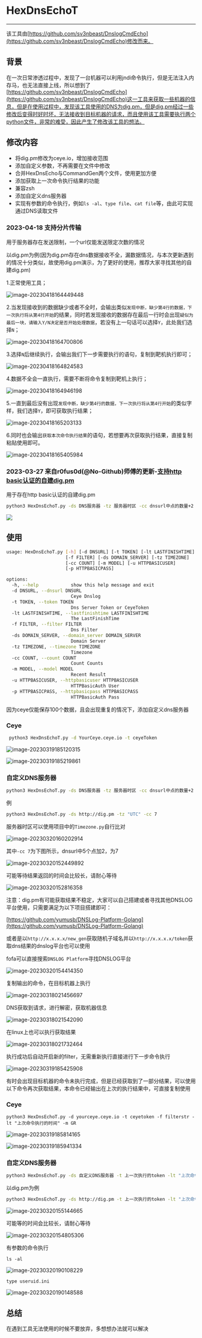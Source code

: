 # HexDnsEchoT

---

该工具由[https://github.com/sv3nbeast/DnslogCmdEcho](https://github.com/sv3nbeast/DnslogCmdEcho)修改而来。

## 背景

在一次日常渗透过程中，发现了一台机器可以利用jndi命令执行，但是无法注入内存马，也无法直接上线，所以想到了[https://github.com/sv3nbeast/DnslogCmdEcho](https://github.com/sv3nbeast/DnslogCmdEcho)这一工具来获取一些机器的信息，但是在使用过程中，发现该工具使用的DNS为dig.pm，但是dig.pm经过一些修改后变得时好时坏，无法接收到目标机器的请求，而且使用该工具需要执行两个python文件，非常的难受，因此产生了修改该工具的想法。

## 修改内容

* 将dig.pm修改为ceye.io，增加接收范围
* 添加自定义参数，不再需要在文件中修改
* 合并HexDnsEcho与CommandGen两个文件，使用更加方便
* 添加获取上一次命令执行结果的功能
* 兼容zsh
* 添加自定义dns服务器
* 实现有参数的命令执行，例如`ls -al`、`type file`、`cat file`等，由此可实现通过DNS读取文件

### 2023-04-18 支持分片传输

用于服务器存在发送限制，一个url仅能发送限定次数的情况

以dig.pm为例(因为dig.pm存在dns数据接收不全，漏数据情况，与本次更新遇到的情况十分类似，故使用dig.pm演示，为了更好的使用，推荐大家寻找其他的自建dig.pm)

1.正常使用工具；

![image-20230418164449448](https://github.com/A0WaQ4/HexDnsEchoT/blob/main/img/image-20230418164449448.png)

2.当发现接收到的数据缺少或者不全时，会输出类似`发现中断，缺少第4行的数据，下一次执行将从第4行开始`的结果，同时若发现接收的数据存在最后一行时会出现`疑似为最后一块，请输入Y/N决定是否开始处理数据`，若没有上一句话可以选择`Y`，此处我们选择`N`；

![image-20230418164700806](https://github.com/A0WaQ4/HexDnsEchoT/blob/main/img/image-20230418164700806.png)

3.选择`N`后继续执行，会输出我们下一步需要执行的语句，复制到靶机执行即可；

![image-20230418164824583](https://github.com/A0WaQ4/HexDnsEchoT/blob/main/img/image-20230418164824583.png)

4.数据不全会一直执行，需要不断将命令复制到靶机上执行；

![image-20230418164946198](https://github.com/A0WaQ4/HexDnsEchoT/blob/main/img/image-20230418164946198.png)

5.一直到最后没有出现`发现中断，缺少第4行的数据，下一次执行将从第4行开始`的类似字样，我们选择`Y`，即可获取执行结果；

![image-20230418165203133](https://github.com/A0WaQ4/HexDnsEchoT/blob/main/img/image-20230418165203133.png)

6.同时也会输出`获取本次命令执行结果`的语句，若想要再次获取执行结果，直接复制粘贴使用即可。

![image-20230418165405984](https://github.com/A0WaQ4/HexDnsEchoT/blob/main/img/image-20230418165405984.png)

### 2023-03-27 来自r0fus0d(@No-Github)师傅的更新-[支持http basic认证的自建dig.pm](https://github.com/A0WaQ4/HexDnsEchoT/pull/4)

用于存在http basic认证的自建dig.pm

```bash
python3 HexDnsEchoT.py -ds DNS服务器 -tz 服务器时区 -cc dnsurl中点的数量+2 -u http_basic认证用户 -p http_basic认证密码
```

![](https://user-images.githubusercontent.com/18167071/227868628-58e221da-3620-431b-9552-49628c699fbd.png)

## 使用

```bash
usage: HexDnsEchoT.py [-h] [-d DNSURL] [-t TOKEN] [-lt LASTFINISHTIME]
                      [-f FILTER] [-ds DOMAIN_SERVER] [-tz TIMEZONE]
                      [-cc COUNT] [-m MODEL] [-u HTTPBASICUSER]
                      [-p HTTPBASICPASS]

options:
  -h, --help            show this help message and exit
  -d DNSURL, --dnsurl DNSURL
                        Ceye Dnslog
  -t TOKEN, --token TOKEN
                        Dns Server Token or CeyeToken
  -lt LASTFINISHTIME, --lastfinishtime LASTFINISHTIME
                        The LastFinishTime
  -f FILTER, --filter FILTER
                        Dns Filter
  -ds DOMAIN_SERVER, --domain_server DOMAIN_SERVER
                        Domain Server
  -tz TIMEZONE, --timezone TIMEZONE
                        Timezone
  -cc COUNT, --count COUNT
                        Count Counts
  -m MODEL, --model MODEL
                        Recent Result
  -u HTTPBASICUSER, --httpbasicuser HTTPBASICUSER
                        HTTPBasicAuth User
  -p HTTPBASICPASS, --httpbasicpass HTTPBASICPASS
                        HTTPBasicAuth Pass
```

因为ceye仅能保存100个数据，且会出现重复的情况下，添加自定义dns服务器

### Ceye

```bash
 python3 HexDnsEchoT.py -d YourCeye.ceye.io -t ceyeToken
```

![image-20230319185120315](https://github.com/A0WaQ4/HexDnsEchoT/blob/main/img/image-20230319185120315.png)

![image-20230319185219861](https://github.com/A0WaQ4/HexDnsEchoT/blob/main/img/image-20230319185219861.png)

### 自定义DNS服务器

```bash
python3 HexDnsEchoT.py -ds DNS服务器 -tz 服务器时区 -cc dnsurl中点的数量+2
```

例

```bash
python3 HexDnsEchoT.py -ds http://dig.pm -tz "UTC" -cc 7
```

服务器时区可以使用项目中的`Timezone.py`自行比对

![image-20230320160202914](https://github.com/A0WaQ4/HexDnsEchoT/blob/main/img/image-20230320160202914.png)

其中`-cc 7`为下图所示，dnsurl中5个点加2，为7

![image-20230320152449892](https://github.com/A0WaQ4/HexDnsEchoT/blob/main/img/image-20230320152449892.png)

可能等待结果返回的时间会比较长，请耐心等待

![image-20230320152816358](https://github.com/A0WaQ4/HexDnsEchoT/blob/main/img/image-20230320152816358.png)

注意：dig.pm有可能获取结果不稳定，大家可以自己搭建或者寻找其他DNSLOG平台使用，只需要满足为以下项目搭建即可：

[https://github.com/yumusb/DNSLog-Platform-Golang](https://github.com/yumusb/DNSLog-Platform-Golang)

或者是以`http://x.x.x.x/new_gen`获取随机子域名并以`http://x.x.x.x/token`获取dns结果的dnslog平台也可以使用

fofa可以直接搜索`DNSLOG Platform`寻找DNSLOG平台

![image-20230320154414350](https://github.com/A0WaQ4/HexDnsEchoT/blob/main/img/image-20230320154414350.png)

复制输出的命令，在目标机器上执行

![image-20230318021456697](https://github.com/A0WaQ4/HexDnsEchoT/blob/main/img/image-20230318021456697.png)

DNS获取到请求，进行解密，获取机器信息

![image-20230318021542090](https://github.com/A0WaQ4/HexDnsEchoT/blob/main/img/image-20230318021542090.png)

在linux上也可以执行获取结果

![image-20230318021732464](https://github.com/A0WaQ4/HexDnsEchoT/blob/main/img/image-20230318021732464.png)

执行成功后自动开启新的filter，无需重新执行直接进行下一步命令执行

![image-20230319185425908](https://github.com/A0WaQ4/HexDnsEchoT/blob/main/img/image-20230319185425908.png)

有时会出现目标机器的命令未执行完成，但是已经获取到了一部分结果，可以使用以下命令再次获取结果，本命令已经输出在上次的执行结果中，可直接复制使用

### Ceye

```shell
python3 HexDnsEchoT.py -d yourceye.ceye.io -t ceyetoken -f filterstr -lt "上次命令执行的时间" -m GR
```

![image-20230319185814165](https://github.com/A0WaQ4/HexDnsEchoT/blob/main/img/image-20230319185814165.png)

![image-20230319185941334](https://github.com/A0WaQ4/HexDnsEchoT/blob/main/img/image-20230319185941334.png)

### 自定义DNS服务器

```bash
python3 HexDnsEchoT.py -ds 自定义DNS服务器 -t 上一次执行的token -lt "上次命令执行的时间" -m GR -cc dnsurl中点的数量
```

以dig.pm为例

```bash
python3 HexDnsEchoT.py -ds http://dig.pm -t 上一次执行的token -lt "上次命令执行的时间" -m GR -cc 7
```

![image-20230320155144665](https://github.com/A0WaQ4/HexDnsEchoT/blob/main/img/image-20230320155144665.png)

可能等的时间会比较长，请耐心等待

![image-20230320154805306](https://github.com/A0WaQ4/HexDnsEchoT/blob/main/img/image-20230320154805306.png)

有参数的命令执行

```
ls -al
```

![image-20230320190108229](https://github.com/A0WaQ4/HexDnsEchoT/blob/main/img/image-20230320190108229.png)

```
type useruid.ini
```

![image-20230320190148588](https://github.com/A0WaQ4/HexDnsEchoT/blob/main/img/image-20230320190148588.png)



## 总结

在遇到工具无法使用的时候不要放弃，多想想办法就可以解决
